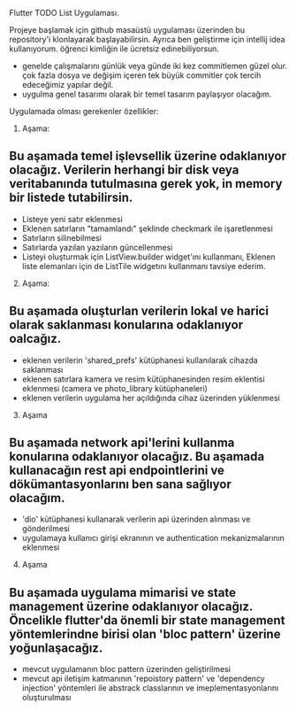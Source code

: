 Flutter TODO List Uygulaması. 


Projeye başlamak için github masaüstü uygulaması üzerinden bu repository'i klonlayarak başlayabilirsin. 
Ayrıca ben geliştirme için intellij idea kullanıyorum. öğrenci kimliğin ile ücretsiz edinebiliyorsun.

- genelde çalışmalarını günlük veya günde iki kez commitlemen güzel olur. çok fazla dosya ve değişim içeren tek büyük commitler çok tercih edeceğimiz yapılar değil. 
- uygulma genel tasarımı olarak bir temel tasarım paylaşıyor olacağım. 

Uygulamada olması gerekenler özellikler:

1. Aşama:

Bu aşamada temel işlevsellik üzerine odaklanıyor olacağız. 
Verilerin herhangi bir disk veya veritabanında tutulmasına gerek yok, in memory bir listede tutabilirsin.
-------------------------------------


- Listeye yeni satır eklenmesi
- Eklenen satırların "tamamlandı" şeklinde checkmark ile işaretlenmesi
- Satırların silinebilmesi
- Satırlarda yazılan yazıların güncellenmesi
- Listeyi oluşturmak için ListView.builder widget'ını kullanmanı, Eklenen liste elemanları için de ListTile widgetını kullanmanı tavsiye ederim. 

2. Aşama: 

Bu aşamada oluşturlan verilerin lokal ve harici olarak saklanması konularına odaklanıyor oalcağız.
--------------------------------------

- eklenen verilerin 'shared_prefs' kütüphanesi kullanılarak cihazda saklanması 
- eklenen satırlara kamera ve resim kütüphanesinden resim eklentisi eklenmesi (camera ve photo_library kütüphaneleri)
- eklenen verilerin uygulama her açıldığında cihaz üzerinden yüklenmesi 

3. Aşama

Bu aşamada network api'lerini kullanma konularına odaklanıyor olacağız. 
Bu aşamada kullanacağın rest api endpointlerini ve dökümantasyonlarını ben sana sağlıyor olacağım.
--------------------------------------

- 'dio'  kütüphanesi kullanarak verilerin api üzerinden alınması ve gönderilmesi
- uygulamaya kullanıcı girişi ekranının ve authentication mekanizmalarının eklenmesi

4. Aşama

Bu aşamada uygulama mimarisi ve state management üzerine odaklanıyor olacağız. 
Öncelikle flutter'da önemli bir state management yöntemlerindne birisi olan 'bloc pattern' üzerine yoğunlaşacağız. 
--------------------------------------

- mevcut uygulamanın bloc pattern üzerinden geliştirilmesi
- mevcut api iletişim katmanının 'repoistory pattern' ve 'dependency injection' yöntemleri ile abstrack classlarının ve imeplementasyonlarını oluşturulması

